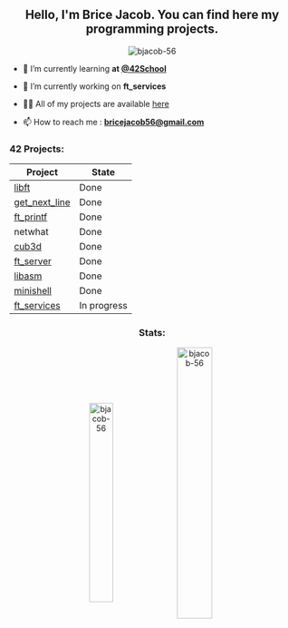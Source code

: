 <h2 align="center">Hello, I'm Brice Jacob. You can find here my programming projects.</h2>

<p align="center"> <img src="https://komarev.com/ghpvc/?username=bjacob-56&label=Profile%20views&color=0e75b6&style=flat" alt="bjacob-56" /> </p>

- 🌱 I’m currently learning **at [@42School](https://github.com/42School)**

- 🔭 I’m currently working on **ft_services**

- 👨‍💻 All of my projects are available [here](https://github.com/bjacob-56?tab=repositories)

- 📫 How to reach me : **bricejacob56@gmail.com**


<h3 align="left">42 Projects:</h3>

| Project | State |
|---------|---------|
| [libft](https://github.com/bjacob-56/libft) | Done |
| [get_next_line](https://github.com/bjacob-56/get_next_line) | Done |
| [ft_printf](https://github.com/bjacob-56/ft_printf) | Done |
| netwhat | Done |
| [cub3d](https://github.com/bjacob-56/cub3d) | Done |
| [ft_server](https://github.com/bjacob-56/ft_server) | Done |
| [libasm](https://github.com/bjacob-56/libasm) | Done |
| [minishell](https://github.com/bjacob-56/minishell) | Done |
| [ft_services](https://github.com/bjacob-56/ft_services) | In progress |

<h3 align="center">Stats:</h3>
<p align="center"><img align="center" src="https://github-readme-stats.vercel.app/api/top-langs?username=bjacob-56&show_icons=true&locale=en&layout=compact" alt="bjacob-56" height="30%" width="29%"/>&nbsp;<img align="center" src="https://github-readme-stats.vercel.app/api?username=bjacob-56&show_icons=true&locale=en" alt="bjacob-56" height="35%" width="35%" /></p>
